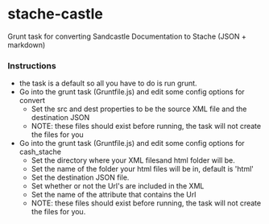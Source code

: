 # stache-castle
Grunt task for converting Sandcastle Documentation to Stache (JSON + markdown)

### Instructions

- the task is a default so all you have to do is run grunt.
- Go into the grunt task (Gruntfile.js) and edit some config options for convert
  - Set the src and dest properties to be the source XML file and the destination JSON
  - NOTE: these files should exist before running, the task will not create the files for you
- Go into the grunt task (Gruntfile.js) and edit some config options for cash_stache
  - Set the directory where your XML filesand html folder will be.
  - Set the name of the folder your html files will be in, default is 'html'
  - Set the destination JSON file.
  - Set whether or not the Url's are included in the XML
  - Set the name of the attribute that contains the Url
  - NOTE: these files should exist before running, the task will not create the files for you.
